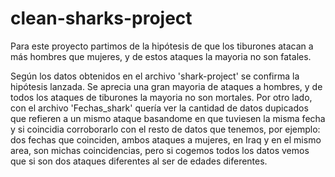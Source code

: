 # clean-sharks-project

Para este proyecto partimos de la hipótesis de que los tiburones atacan a más hombres que mujeres, y de estos ataques la mayoria no son fatales.

Según los datos obtenidos en el archivo 'shark-project' se confirma la hipótesis lanzada. Se aprecia una gran mayoria de ataques a hombres, y de todos los ataques de tiburones la mayoria no son mortales.
Por otro lado, con el archivo 'Fechas_shark' quería ver la cantidad de datos dupicados que refieren a un mismo ataque basandome en que tuviesen la misma fecha y si coincidia corroborarlo con el resto de datos que tenemos, por ejemplo: dos fechas que coinciden, ambos ataques a mujeres, en Iraq y en el mismo area, son michas coincidencias, pero si cogemos todos los datos vemos que si son dos ataques diferentes al ser de edades diferentes. 
